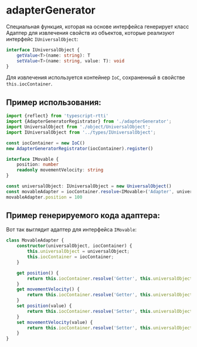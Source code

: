 adapterGenerator
================

Специальная функция, которая на основе интерфейса генерирует класс Адаптер для извлечения 
свойств из объектов, которые реализуют интерфейс `IUniversalObject`:

```typescript
interface IUniversalObject {
	getValue<T>(name: string): T
	setValue<T>(name: string, value: T): void
}
```

Для извлечения используется контейнер `IoC`, сохраненный в свойстве `this.iocContainer`.

Пример использования:
---------------------

```typescript
import {reflect} from 'typescript-rtti'
import {AdapterGeneratorRegistrator} from './adapterGenerator';
import UniversalObject from './object/UniversalObject';
import IUniversalObject from '../types/IUniversalObject';

const iocContainer = new IoC()
new AdapterGeneratorRegistrator(iocContainer).register()

interface IMovable {
	position: number
	readonly movementVelocity: string
}

const universalObject: IUniversalObject = new UniversalObject()
const movableAdapter = iocContainer.resolve<IMovable>('Adapter', universalObject, reflect<IMovable>())
movableAdapter.position = 100
```

Пример генерируемого кода адаптера:
-----------------------------------

Вот так выглядит адаптер для интерфейса `IMovable`:

```typescript
class MovableAdapter {
	constructor(universalObject, iocContainer) {
		this.universalObject = universalObject;
		this.iocContainer = iocContainer;
	}

	get position() {
		return this.iocContainer.resolve('Getter', this.universalObject, 'position');
	}
	get movementVelocity() {
		return this.iocContainer.resolve('Getter', this.universalObject, 'movementVelocity');
	}
	set position(value) {
		return this.iocContainer.resolve('Setter', this.universalObject, 'position', value).execute();
	}
	set movementVelocity(value) {
		return this.iocContainer.resolve('Setter', this.universalObject, 'movementVelocity', value).execute();
	}
}
```